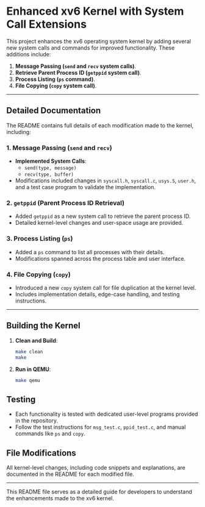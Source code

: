 
# Enhanced xv6 Kernel with System Call Extensions

This project enhances the xv6 operating system kernel by adding several new system calls and commands for improved functionality. These additions include:

1. **Message Passing (`send` and `recv` system calls)**.
2. **Retrieve Parent Process ID (`getppid` system call)**.
3. **Process Listing (`ps` command)**.
4. **File Copying (`copy` system call)**.

---

## Detailed Documentation

The README contains full details of each modification made to the kernel, including:

### 1. Message Passing (`send` and `recv`)
- **Implemented System Calls**:
  - `send(type, message)`
  - `recv(type, buffer)`
- Modifications included changes in `syscall.h`, `syscall.c`, `usys.S`, `user.h`, and a test case program to validate the implementation.

### 2. `getppid` (Parent Process ID Retrieval)
- Added `getppid` as a new system call to retrieve the parent process ID.
- Detailed kernel-level changes and user-space usage are provided.

### 3. Process Listing (`ps`)
- Added a `ps` command to list all processes with their details.
- Modifications spanned across the process table and user interface.

### 4. File Copying (`copy`)
- Introduced a new `copy` system call for file duplication at the kernel level.
- Includes implementation details, edge-case handling, and testing instructions.

---

## Building the Kernel

1. **Clean and Build**:
   ```bash
   make clean
   make
   ```

2. **Run in QEMU**:
   ```bash
   make qemu
   ```

## Testing

- Each functionality is tested with dedicated user-level programs provided in the repository.
- Follow the test instructions for `msg_test.c`, `ppid_test.c`, and manual commands like `ps` and `copy`.

## File Modifications

All kernel-level changes, including code snippets and explanations, are documented in the README for each modified file.

---

This README file serves as a detailed guide for developers to understand the enhancements made to the xv6 kernel.
